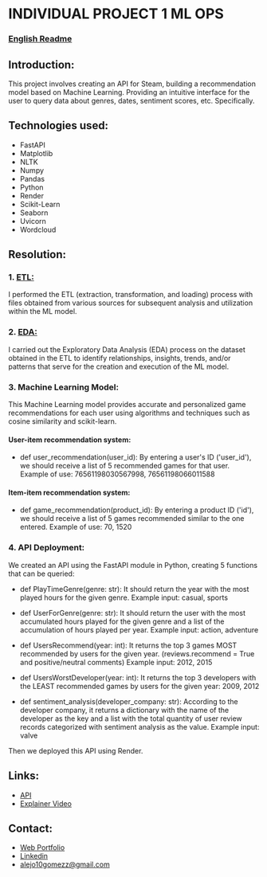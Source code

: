 # INDIVIDUAL PROJECT 1 ML OPS
### [English Readme](englishreadme.md)
## Introduction:
This project involves creating an API for Steam, building a recommendation model based on Machine Learning. Providing an intuitive interface for the user to query data about genres, dates, sentiment scores, etc. Specifically.

## Technologies used:
- FastAPI
- Matplotlib
- NLTK
- Numpy
- Pandas
- Python
- Render
- Scikit-Learn
- Seaborn
- Uvicorn
- Wordcloud

## Resolution:
### 1. [ETL:](ETL.ipynb)
I performed the ETL (extraction, transformation, and loading) process with files obtained from various sources for subsequent analysis and utilization within the ML model.

### 2. [EDA:](EDA.ipynb)
I carried out the Exploratory Data Analysis (EDA) process on the dataset obtained in the ETL to identify relationships, insights, trends, and/or patterns that serve for the creation and execution of the ML model.

### 3. Machine Learning Model:
This Machine Learning model provides accurate and personalized game recommendations for each user using algorithms and techniques such as cosine similarity and scikit-learn.

#### User-item recommendation system:
- def user_recommendation(user_id): By entering a user's ID ('user_id'), we should receive a list of 5 recommended games for that user.
Example of use: 76561198030567998, 76561198066011588

#### Item-item recommendation system:
- def game_recommendation(product_id): By entering a product ID ('id'), we should receive a list of 5 games recommended similar to the one entered.
Example of use: 70, 1520

### 4. API Deployment:
We created an API using the FastAPI module in Python, creating 5 functions that can be queried:

- def PlayTimeGenre(genre: str): It should return the year with the most played hours for the given genre. Example input: casual, sports

- def UserForGenre(genre: str): It should return the user with the most accumulated hours played for the given genre and a list of the accumulation of hours played per year. Example input: action, adventure

- def UsersRecommend(year: int): It returns the top 3 games MOST recommended by users for the given year. (reviews.recommend = True and positive/neutral comments) Example input: 2012, 2015

- def UsersWorstDeveloper(year: int): It returns the top 3 developers with the LEAST recommended games by users for the given year: 2009, 2012

- def sentiment_analysis(developer_company: str): According to the developer company, it returns a dictionary with the name of the developer as the key and a list with the total quantity of user review records categorized with sentiment analysis as the value. Example input: valve

Then we deployed this API using Render.

## Links:
- [API](https://alejo-diez-gomez-pi-ml-ops.onrender.com/)
- [Explainer Video]()

## Contact:
- [Web Portfolio](https://alejodiezgomez.github.io/)
- [Linkedin](https://www.linkedin.com/in/alejo-gabriel-diez-gomez-402b93254/)
- [alejo10gomezz@gmail.com]()
